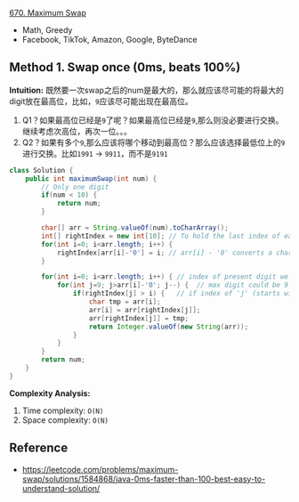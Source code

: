 [670. Maximum Swap](https://leetcode.com/problems/maximum-swap/description/)

* Math, Greedy
* Facebook, TikTok, Amazon, Google, ByteDance


## Method 1. Swap once (0ms, beats 100%)
**Intuition:**
既然要一次swap之后的num是最大的，那么就应该尽可能的将最大的digit放在最高位，比如，`9`应该尽可能出现在最高位。
1. Q1？如果最高位已经是`9`了呢？如果最高位已经是`9`,那么则没必要进行交换。继续考虑次高位，再次一位。。。
2. Q2？如果有多个`9`,那么应该将哪个移动到最高位？那么应该选择最低位上的`9`进行交换。比如`1991` -> `9911`，而不是`9191`

```Java
class Solution {
    public int maximumSwap(int num) {
        // Only one digit
        if(num < 10) {
            return num;
        }

        char[] arr = String.valueOf(num).toCharArray();
        int[] rightIndex = new int[10]; // To hold the last index of each digit
        for(int i=0; i<arr.length; i++) {
            rightIndex[arr[i]-'0'] = i; // arr[i] - '0' converts a char to a num (i.e. digit)
        }

        for(int i=0; i<arr.length; i++) { // index of present digit we are looking for
            for(int j=9; j>arr[i]-'0'; j--) {  // max digit could be 9 and min be GREATER than the present digit we looking at
                if(rightIndex[j] > i) {   // if index of 'j' (starts with 9) is greater than present index (basically, is the bigger digit at RIGHT of present digit)
                    char tmp = arr[i];
                    arr[i] = arr[rightIndex[j]];
                    arr[rightIndex[j]] = tmp;
                    return Integer.valueOf(new String(arr));
                }
            }
        }
        return num;
    }
}
```
**Complexity Analysis:**
1. Time complexity: `O(N)`
2. Space complexity: `O(N)`


## Reference
* https://leetcode.com/problems/maximum-swap/solutions/1584868/java-0ms-faster-than-100-best-easy-to-understand-solution/